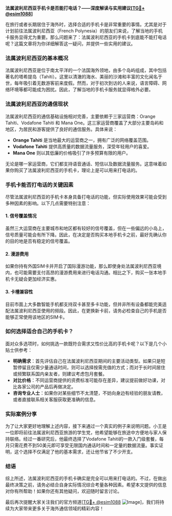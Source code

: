 **法属波利尼西亚手机卡是否能打电话？——深度解读与实用建议[[TG💪+ @esim1088](https://t.me/s/esim1088)]**

在旅行或者长期居住于海外时，选择合适的手机卡是非常重要的事情。尤其是对于计划前往法属波利尼西亚（French Polynesia）的朋友们来说，了解当地的手机卡服务显得尤为重要。那么问题来了：法属波利尼西亚的手机卡到底能不能打电话呢？这篇文章将为你详细解答这一疑问，并提供一些实用的建议。

### 法属波利尼西亚的基本概况

法属波利尼西亚是位于南太平洋的一个法国海外领地，由多个岛屿组成，其中包括著名的塔希提岛（Tahiti）。这里以清澈的海水、美丽的沙滩和丰富的文化闻名于世，每年吸引着无数游客前来度假。然而，对于初次到访的人来说，语言障碍、网络环境等都可能成为困扰。因此，了解当地的手机卡服务就显得格外必要。

### 法属波利尼西亚的通信现状

法属波利尼西亚的通信基础设施相对完善，主要依赖于三家运营商：Orange Tahiti、Vodafone Tahiti 和 Mana One。这三家运营商覆盖了大部分主要岛屿和地区，为居民和游客提供了良好的通信服务。具体来说：

- **Orange Tahiti** 是当地最大的运营商之一，拥有广泛的网络覆盖范围。
- **Vodafone Tahiti** 提供高质量的数据流量服务，深受年轻用户的喜爱。
- **Mana One** 则以其低廉的价格吸引了许多预算有限的用户。

无论是哪一家运营商，它们都支持语音通话、短信以及数据流量服务。这意味着如果你购买了法属波利尼西亚的手机卡，理论上是可以用来打电话的。

### 手机卡能否打电话的关键因素

尽管法属波利尼西亚的手机卡本身具备打电话的功能，但实际使用效果可能会受到多种因素的影响。以下几点需要特别注意：

#### 1. **信号覆盖情况**
虽然三大运营商在主要城市和地区都有较好的信号覆盖，但在一些偏远的小岛上，信号质量可能会有所下降。因此，在决定是否购买本地手机卡之前，最好先确认你的目的地是否有稳定的信号覆盖。

#### 2. **漫游费用**
如果你持有外国SIM卡并开启了国际漫游功能，那么即使身处法属波利尼西亚境内，也可能需要支付高昂的漫游费用来进行电话沟通。相比之下，购买一张本地手机卡无疑会更加经济实惠。

#### 3. **卡槽兼容性**
目前市面上大多数智能手机都支持双卡甚至多卡功能，但并非所有设备都能完美适配法属波利尼西亚使用的频段。因此，在更换新卡前，请务必检查自己的手机是否能够正常使用该地区的SIM卡。

### 如何选择适合自己的手机卡？

面对众多选项时，如何挑选一款既符合需求又性价比高的手机卡呢？以下是几个小贴士供参考：

- **明确需求**：首先评估自己在法属波利尼西亚期间的主要活动类型。如果只是短暂停留且仅需少量通话时间，则可以选择按需充值的方式；而对于长时间居住或频繁联系国内亲友者，则建议考虑包月套餐。
- **对比价格**：不同运营商提供的资费标准可能存在差异，建议提前做好功课，对比各家公司的产品后再做决定。
- **咨询专业人士**：如果你对某些细节不太清楚，不妨向身边有经验的朋友请教，或者直接联系相关客服获取更准确的信息。

### 实际案例分享

为了让大家更好地理解上述内容，接下来通过一个真实的例子来说明问题。小王是一位即将前往法属波利尼西亚旅游的学生党，他希望能够在旅途中方便地与家人保持联络。经过一番研究后，他最终选择了Vodafone Tahiti的一款入门级套餐，每月只需花费不到50美元即可享受无限国内通话时间和一定量的数据流量。事实证明，这个选择不仅满足了他的基本需求，还让他节省了不少开支。

### 结语

综上所述，法属波利尼西亚的手机卡确实是完全可以用来打电话的。不过，在做出最终决策之前，请务必结合自身实际情况综合考量各种因素。希望本文提供的信息对你有所帮助！如果你还有其他疑问，欢迎随时留言讨论。

最后再次提醒大家关注我们的官方频道[[TG💪+ @esim1088](https://t.me/s/esim1088) ![Image](https://i.postimg.cc/4NQfJmqS/Snipaste-2025-05-13-00-14-12.png)]，我们将持续为大家带来更多关于海外通信领域的精彩内容！